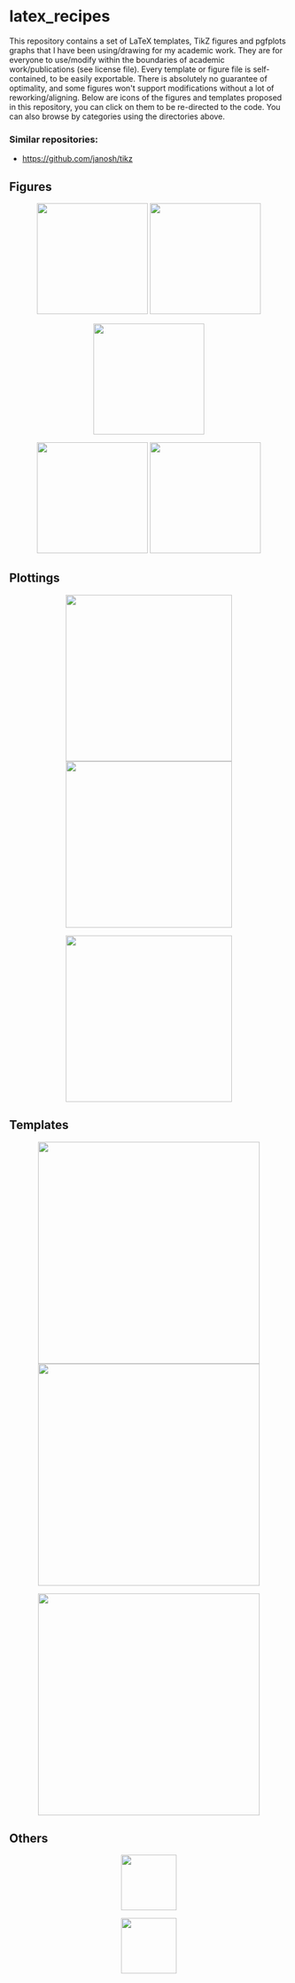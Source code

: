 # latex_recipes

This repository contains a set of LaTeX templates, TikZ figures and pgfplots graphs that I have been using/drawing for my academic work.
They are for everyone to use/modify within the boundaries of academic work/publications (see license file). Every template or figure file is self-contained, to be easily exportable. There is absolutely no guarantee of optimality, and some figures won't support modifications without a lot of reworking/aligning. Below are icons of the figures and templates proposed in this repository, you can click on them to be re-directed to the code. You can also browse by categories using the directories above.

### Similar repositories:

- https://github.com/janosh/tikz

## Figures

<p align="center">
  <a href="figures/physics/turek/turek.tex"><img height="200" alt="" src="figures/physics/turek/turek.jpg"></a>
  <a href="figures/neural_networks/simple_network/simple_network.tex"><img height="200" alt="" src="figures/neural_networks/simple_network/simple_network.jpg"></a>
</p>
 
<p align="center">
  <a href="figures/neural_networks/large_network/large_network.tex"><img height="200" alt="" src="figures/neural_networks/large_network/large_network.jpg"></a>
</p>

<p align="center">
  <a href="figures/schematics/workflow/workflow.tex"><img height="200" alt="" src="figures/schematics/workflow/workflow.jpg"></a>
  <a href="figures/physics/lorenz/lorenz.tex"><img height="200" alt="" src="figures/physics/lorenz/lorenz.jpg"></a>
</p>

## Plottings

<p align="center">
  <a href="plottings/maths/rosenbrock_function/rosenbrock_function.tex"><img height="300" alt="" src="plottings/maths/rosenbrock_function/rosenbrock_function.jpg"></a>
  <a href="plottings/misc/cfef/cfef.tex"><img height="300" alt="" src="plottings/misc/cfef/cfef.jpg"></a>
</p>

<p align="center">
  <a href="plottings/data/lorenz_control/lorenz_control.tex"><img height="300" alt="" src="plottings/data/lorenz_control/lorenz_control.jpg"></a>
</p>

## Templates

<p align="center">
  <a href="templates/letter/letter.tex"><img height="400" alt="" src="templates/letter/letter.jpg"></a>
  <a href="templates/thesis/main.tex"><img height="400" alt="" src="templates/thesis/thesis.jpg"></a>
</p>

<p align="center">
  <a href="templates/beamer/beamer.tex"><img height="400" alt="" src="templates/beamer/beamer.jpg"></a>
</p>

## Others

<p align="center">
  <a href="others/code/code.tex"><img height="100" alt="" src="others/code/code.jpg"></a>
</p>

<p align="center">
  <a href="others/git/git.tex"><img height="100" alt="" src="others/git/git.jpg"></a>
</p>
